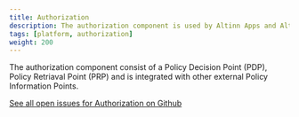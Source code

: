 ```yaml
---
title: Authorization
description: The authorization component is used by Altinn Apps and Altinn Platform to authorize users and system.
tags: [platform, authorization]
weight: 200
---
```


The authorization component consist of a Policy Decision Point (PDP), Policy Retriaval Point (PRP) and is 
integrated with other external Policy Information Points. 


[See all open issues for Authorization on Github](https://github.com/Altinn/altinn-studio/labels/authorization)

